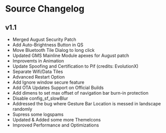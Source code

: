 # Source Changelog #

## v1.1 ##
- Merged August Security Patch
- Add Auto-Brightness Button in QS
- Move Bluetooth Tile Dialog to long click
- Updated GMS Mainline Module apexes for August patch
- Improvemts in Animation
- Update Spoofing and Certification to Pif (credits: EvolutionX)
- Separate Wifi/Data Tiles
- Advanced Restart Option
- Add Ignore window secure feature
- Add OTA Updates Support on Official Builds
- Add dimens to set max offset of navigation bar burn-in protection
- Disable config_sf_slowBlur
- Addressed the bug where Gesture Bar Location is messed in landscape randomly
- Supress some logspams
- Updated & Added some more ThemeIcons
- Improved Performance and Optimizations